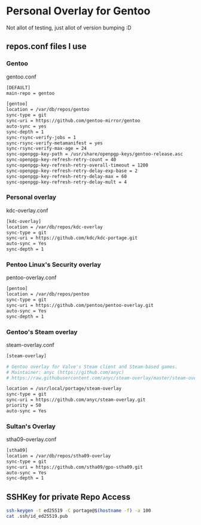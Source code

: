 # Personal Overlay for Gentoo

Not allot of testing, just allot of version bumping :D

## repos.conf files I use

### Gentoo

gentoo.conf
```bash
[DEFAULT]
main-repo = gentoo

[gentoo]
location = /var/db/repos/gentoo
sync-type = git
sync-uri = https://github.com/gentoo-mirror/gentoo
auto-sync = yes
sync-depth = 1
sync-rsync-verify-jobs = 1
sync-rsync-verify-metamanifest = yes
sync-rsync-verify-max-age = 24
sync-openpgp-key-path = /usr/share/openpgp-keys/gentoo-release.asc
sync-openpgp-key-refresh-retry-count = 40
sync-openpgp-key-refresh-retry-overall-timeout = 1200
sync-openpgp-key-refresh-retry-delay-exp-base = 2
sync-openpgp-key-refresh-retry-delay-max = 60
sync-openpgp-key-refresh-retry-delay-mult = 4
```
### Personal overlay

kdc-overlay.conf
```bash
[kdc-overlay]
location = /var/db/repos/kdc-overlay
sync-type = git
sync-uri = https://github.com/kdc/kdc-portage.git
auto-sync = Yes
sync-depth = 1
```

### Pentoo Linux's Security overlay

pentoo-overlay.conf
```bash
[pentoo]
location = /var/db/repos/pentoo
sync-type = git
sync-uri = https://github.com/pentoo/pentoo-overlay.git
auto-sync = Yes
sync-depth = 1
```

### Gentoo's Steam overlay

steam-overlay.conf
```bash
[steam-overlay]

# Gentoo overlay for Valve's Steam client and Steam-based games.
# Maintainer: anyc (https://github.com/anyc)
# https://raw.githubusercontent.com/anyc/steam-overlay/master/steam-overlay.conf

location = /usr/local/portage/steam-overlay
sync-type = git
sync-uri = https://github.com/anyc/steam-overlay.git
priority = 50
auto-sync = Yes
```

### Sultan's Overlay

stha09-overlay.conf
```bash
[stha09]
location = /var/db/repos/stha09-overlay
sync-type = git
sync-uri = https://github.com/stha09/gpo-stha09.git
auto-sync = Yes
sync-depth = 1
```

## SSHKey for private Repo Access

```bash
ssh-keygen -t ed25519 -C portage@$(hostname -f) -a 100
cat .ssh/id_ed25519.pub
```
